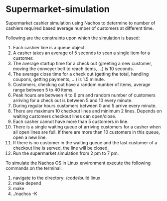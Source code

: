 # Supermarket-simulation
Supermarket cashier simulation using Nachos to determine to number of cashiers required based average number of customers at different time.

Following are the constraints upon which the simulation is based:
1. Each cashier line is a queue object.
2. A casher takes an average of 5 seconds to scan a single item for a customer.
3. The average startup time for a check out (greeting a new customer, moving the conveyer belt to reach items, …) is 10 seconds.
4. The average close time for a check out (getting the total, handling coupons, getting payments, …) is 1.5 minute.
5. Customers, checking out have a random number of items, average range between 5 to 40 items.
6. Peak hours are between 4 to 6 pm and random number of customers arriving for a check out is between 5 and 10 every minute.
7. During regular hours customers between 0 and 5 arrive every minute.
8. There are maximum 10 checkout lines and minimum 2 lines. Depends on waiting customers checkout lines can open/close.
9. Each casher cannot have more than 5 customers in line.
10. There is a single waiting queue of arriving customers for a casher when all open lines are full. If there are more than 10 customers in this queue, open a new line.
11. If there is no customer in the waiting queue and the last customer of a checkout line is served, the line will be closed.
12. Run the supermarket simulation from 2 pm to 7 pm.


To simulate the Nachos OS in Linux environment execute the following commands on the terminal:
1. navigate to the directory: /code/build.linux
2. make depend
3. make
4. ./nachos -K
